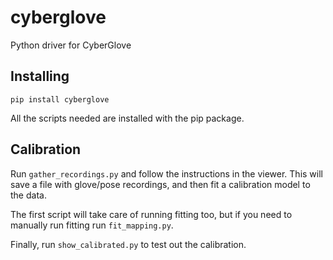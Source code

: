 # cyberglove

Python driver for CyberGlove

## Installing

    pip install cyberglove

All the scripts needed are installed with the pip package.

## Calibration

Run `gather_recordings.py` and follow the instructions in the viewer.
This will save a file with glove/pose recordings,
and then fit a calibration model to the data.

The first script will take care of running fitting too,
but if you need to manually run fitting run `fit_mapping.py`.

Finally, run `show_calibrated.py` to test out the calibration.
